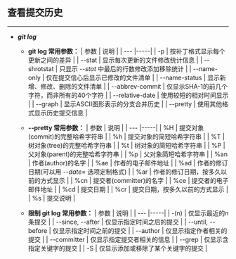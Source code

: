 ## 查看提交历史
---

* ***git log***
  * **git log 常用参数：**
    | 参数 | 说明 |
    | --- |-----|
    | -p | 按补丁格式显示每个更新之间的差异 |
    | --stat | 显示每次更新的文件修改统计信息 |
    | --shrotstat | 只显示 *--stat* 中最后的行数修改添加移除统计 |
    | --name-only | 仅在提交信心后显示已修改的文件清单 |
    | --name-status | 显示新增、修改、删除的文件清单 |
    | --abbrev-commit | 仅显示SHA-1的前几个字符，而非所有的40个字符 |
    | --relative-date | 使用较短的相对时间显示 |
    | --graph | 显示ASCII图形表示的分支合并历史 | 
    | --pretty | 使用其他格式显示历史提交信息 |

  * **--pretty 常用参数：**
    | 参数 | 说明 |
    | --- |-----|
    | %H | 提交对象(commit)的完整哈希字符串 |
    | %h | 提交对象的简短哈希字符串 |
    | %T | 树对象(tree)的完整哈希字符串 |
    | %t | 树对象的简短哈希字符串 |
    | %P | 父对象(parent)的完整哈希字符串 |
    | %p | 父对象简短哈希字符串 |
    | %an | 作者(author)的名字 |
    | %ae | 作者的电子邮件地址 |
    | %ad | 作者的修订日期(可以用 *--date=* 选项定制格式) | 
    | %ar | 作者的修订日期，按多久以前的方式显示 |
    | %cn | 提交者(committer)的名字 |
    | %ce | 提交者的电子邮件地址 |
    | %cd | 提交日期 |
    | %cr | 提交日期，按多久以前的方式显示 |
    | %s | 提交说明 |

  * **限制 git log 常用参数：**
    | 参数 | 说明 |
    | --- |-----|
    | -(n) | 仅显示最近的n条提交 |
    | --since, --after | 仅显示指定时间之后的提交 |
    | --until, --before | 仅显示指定时间之前的提交 |
    | --author | 仅显示指定作者相关的提交 |
    | --committer | 仅显示指定提交者相关的信息 |
    | --grep | 仅显示含指定关键字的提交 |
    | -S | 仅显示添加或移除了某个关键字的提交 | 
